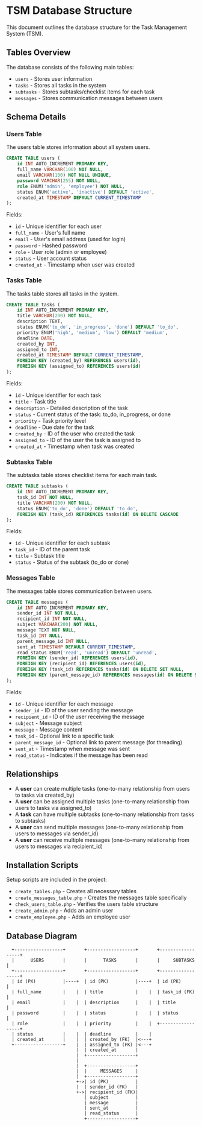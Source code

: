 # TSM Database Structure

This document outlines the database structure for the Task Management System (TSM).

## Tables Overview

The database consists of the following main tables:
- `users` - Stores user information
- `tasks` - Stores all tasks in the system
- `subtasks` - Stores subtasks/checklist items for each task
- `messages` - Stores communication messages between users

## Schema Details

### Users Table

The users table stores information about all system users.

```sql
CREATE TABLE users (
    id INT AUTO_INCREMENT PRIMARY KEY,
    full_name VARCHAR(100) NOT NULL,
    email VARCHAR(100) NOT NULL UNIQUE,
    password VARCHAR(255) NOT NULL,
    role ENUM('admin', 'employee') NOT NULL,
    status ENUM('active', 'inactive') DEFAULT 'active',
    created_at TIMESTAMP DEFAULT CURRENT_TIMESTAMP
);
```

Fields:
- `id` - Unique identifier for each user
- `full_name` - User's full name
- `email` - User's email address (used for login)
- `password` - Hashed password
- `role` - User role (admin or employee)
- `status` - User account status
- `created_at` - Timestamp when user was created

### Tasks Table

The tasks table stores all tasks in the system.

```sql
CREATE TABLE tasks (
    id INT AUTO_INCREMENT PRIMARY KEY,
    title VARCHAR(200) NOT NULL,
    description TEXT,
    status ENUM('to_do', 'in_progress', 'done') DEFAULT 'to_do',
    priority ENUM('high', 'medium', 'low') DEFAULT 'medium',
    deadline DATE,
    created_by INT,
    assigned_to INT,
    created_at TIMESTAMP DEFAULT CURRENT_TIMESTAMP,
    FOREIGN KEY (created_by) REFERENCES users(id),
    FOREIGN KEY (assigned_to) REFERENCES users(id)
);
```

Fields:
- `id` - Unique identifier for each task
- `title` - Task title
- `description` - Detailed description of the task
- `status` - Current status of the task: to_do, in_progress, or done
- `priority` - Task priority level
- `deadline` - Due date for the task
- `created_by` - ID of the user who created the task
- `assigned_to` - ID of the user the task is assigned to
- `created_at` - Timestamp when task was created

### Subtasks Table

The subtasks table stores checklist items for each main task.

```sql
CREATE TABLE subtasks (
    id INT AUTO_INCREMENT PRIMARY KEY,
    task_id INT NOT NULL,
    title VARCHAR(200) NOT NULL,
    status ENUM('to_do', 'done') DEFAULT 'to_do',
    FOREIGN KEY (task_id) REFERENCES tasks(id) ON DELETE CASCADE
);
```

Fields:
- `id` - Unique identifier for each subtask
- `task_id` - ID of the parent task
- `title` - Subtask title
- `status` - Status of the subtask (to_do or done)

### Messages Table

The messages table stores communication between users.

```sql
CREATE TABLE messages (
    id INT AUTO_INCREMENT PRIMARY KEY,
    sender_id INT NOT NULL,
    recipient_id INT NOT NULL,
    subject VARCHAR(200) NOT NULL,
    message TEXT NOT NULL,
    task_id INT NULL,
    parent_message_id INT NULL,
    sent_at TIMESTAMP DEFAULT CURRENT_TIMESTAMP,
    read_status ENUM('read', 'unread') DEFAULT 'unread',
    FOREIGN KEY (sender_id) REFERENCES users(id),
    FOREIGN KEY (recipient_id) REFERENCES users(id),
    FOREIGN KEY (task_id) REFERENCES tasks(id) ON DELETE SET NULL,
    FOREIGN KEY (parent_message_id) REFERENCES messages(id) ON DELETE SET NULL
);
```

Fields:
- `id` - Unique identifier for each message
- `sender_id` - ID of the user sending the message
- `recipient_id` - ID of the user receiving the message
- `subject` - Message subject
- `message` - Message content
- `task_id` - Optional link to a specific task
- `parent_message_id` - Optional link to parent message (for threading)
- `sent_at` - Timestamp when message was sent
- `read_status` - Indicates if the message has been read

## Relationships

- A **user** can create multiple tasks (one-to-many relationship from users to tasks via created_by)
- A **user** can be assigned multiple tasks (one-to-many relationship from users to tasks via assigned_to)
- A **task** can have multiple subtasks (one-to-many relationship from tasks to subtasks)
- A **user** can send multiple messages (one-to-many relationship from users to messages via sender_id)
- A **user** can receive multiple messages (one-to-many relationship from users to messages via recipient_id)

## Installation Scripts

Setup scripts are included in the project:
- `create_tables.php` - Creates all necessary tables
- `create_messages_table.php` - Creates the messages table specifically
- `check_users_table.php` - Verifies the users table structure
- `create_admin.php` - Adds an admin user
- `create_employee.php` - Adds an employee user

## Database Diagram

```
  +------------------+       +------------------+       +------------------+
  |      USERS       |       |      TASKS       |       |     SUBTASKS     |
  +------------------+       +------------------+       +------------------+
  | id (PK)          |----+  | id (PK)          |----+  | id (PK)          |
  | full_name        |    |  | title            |    |  | task_id (FK)     |
  | email            |    |  | description      |    |  | title            |
  | password         |    |  | status           |    |  | status           |
  | role             |    |  | priority         |    |  +------------------+
  | status           |    |  | deadline         |    |
  | created_at       |    |  | created_by (FK)  |<---+
  +------------------+    |  | assigned_to (FK) |<---+
                          |  | created_at       |
                          |  +------------------+
                          |
                          |  +------------------+
                          |  |     MESSAGES     |
                          |  +------------------+
                          +->| id (PK)          |
                          |  | sender_id (FK)   |
                          +->| recipient_id (FK)|
                             | subject          |
                             | message          |
                             | sent_at          |
                             | read_status      |
                             +------------------+
``` 